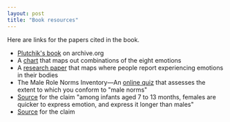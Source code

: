 ```yaml
---
layout: post
title: "Book resources"
---
```


Here are links for the papers cited in the book.


- [Plutchik's book](https://archive.org/details/emotionpsychoevo0000plut/page/n3/mode/2up) on archive.org
- A [chart](http://micco.se/wp-content/uploads/2009/12/Robert-Plutchiks-PSYCHOEVOLUTIONARY-THEORY-OF-BASIC-EMOTIONS-.pdf) that maps out combinations of the eight emotions  
- A [research paper](https://www.pnas.org/doi/full/10.1073/pnas.1321664111) that maps where people report experiencing emotions in their bodies 
- The Male Role Norms Inventory—An [online quiz](https://akron.qualtrics.com/jfe/form/SV_2oBbBFGeFFAETOJ) that assesses the extent to which you conform to "male norms" 
- [Source](https://psycnet.apa.org/record/2008-05664-011) for the claim "among infants aged 7 to 13 months, females are quicker to express emotion, and express it longer than males"
- [Source](https://link.springer.com/article/10.1007/BF00288079) for the claim 
